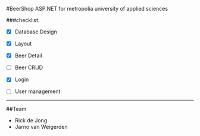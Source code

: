 #BeerShop
ASP.NET for metropolia university of applied sciences

###checklist:

- [x] Database Design

- [x] Layout

- [x] Beer Detail

- [ ] Beer CRUD

- [x] Login

- [ ] User management 


-----------

##Team

- Rick de Jong
- Jarno van Weigerden
